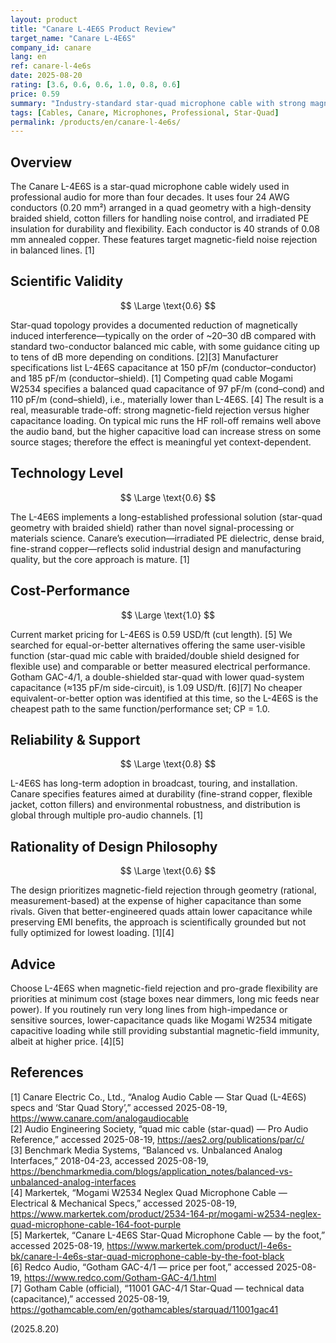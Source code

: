 ```yaml
---
layout: product
title: "Canare L-4E6S Product Review"
target_name: "Canare L-4E6S"
company_id: canare
lang: en
ref: canare-l-4e6s
date: 2025-08-20
rating: [3.6, 0.6, 0.6, 1.0, 0.8, 0.6]
price: 0.59
summary: "Industry-standard star-quad microphone cable with strong magnetic-field rejection and decades of proven reliability; trades higher capacitance for EMI immunity."
tags: [Cables, Canare, Microphones, Professional, Star-Quad]
permalink: /products/en/canare-l-4e6s/
---
```

## Overview

The Canare L-4E6S is a star-quad microphone cable widely used in professional audio for more than four decades. It uses four 24 AWG conductors (0.20 mm²) arranged in a quad geometry with a high-density braided shield, cotton fillers for handling noise control, and irradiated PE insulation for durability and flexibility. Each conductor is 40 strands of 0.08 mm annealed copper. These features target magnetic-field noise rejection in balanced lines. [1]

## Scientific Validity

$$ \Large \text{0.6} $$

Star-quad topology provides a documented reduction of magnetically induced interference—typically on the order of ~20–30 dB compared with standard two-conductor balanced mic cable, with some guidance citing up to tens of dB more depending on conditions. [2][3] Manufacturer specifications list L-4E6S capacitance at 150 pF/m (conductor–conductor) and 185 pF/m (conductor–shield). [1] Competing quad cable Mogami W2534 specifies a balanced quad capacitance of 97 pF/m (cond–cond) and 110 pF/m (cond–shield), i.e., materially lower than L-4E6S. [4] The result is a real, measurable trade-off: strong magnetic-field rejection versus higher capacitance loading. On typical mic runs the HF roll-off remains well above the audio band, but the higher capacitive load can increase stress on some source stages; therefore the effect is meaningful yet context-dependent.

## Technology Level

$$ \Large \text{0.6} $$

The L-4E6S implements a long-established professional solution (star-quad geometry with braided shield) rather than novel signal-processing or materials science. Canare’s execution—irradiated PE dielectric, dense braid, fine-strand copper—reflects solid industrial design and manufacturing quality, but the core approach is mature. [1]

## Cost-Performance

$$ \Large \text{1.0} $$

Current market pricing for L-4E6S is 0.59 USD/ft (cut length). [5] We searched for equal-or-better alternatives offering the same user-visible function (star-quad mic cable with braided/double shield designed for flexible use) and comparable or better measured electrical performance. Gotham GAC-4/1, a double-shielded star-quad with lower quad-system capacitance (≈135 pF/m side-circuit), is 1.09 USD/ft. [6][7] No cheaper equivalent-or-better option was identified at this time, so the L-4E6S is the cheapest path to the same function/performance set; CP = 1.0.

## Reliability & Support

$$ \Large \text{0.8} $$

L-4E6S has long-term adoption in broadcast, touring, and installation. Canare specifies features aimed at durability (fine-strand copper, flexible jacket, cotton fillers) and environmental robustness, and distribution is global through multiple pro-audio channels. [1]

## Rationality of Design Philosophy

$$ \Large \text{0.6} $$

The design prioritizes magnetic-field rejection through geometry (rational, measurement-based) at the expense of higher capacitance than some rivals. Given that better-engineered quads attain lower capacitance while preserving EMI benefits, the approach is scientifically grounded but not fully optimized for lowest loading. [1][4]

## Advice

Choose L-4E6S when magnetic-field rejection and pro-grade flexibility are priorities at minimum cost (stage boxes near dimmers, long mic feeds near power). If you routinely run very long lines from high-impedance or sensitive sources, lower-capacitance quads like Mogami W2534 mitigate capacitive loading while still providing substantial magnetic-field immunity, albeit at higher price. [4][5]

## References

[1] Canare Electric Co., Ltd., “Analog Audio Cable — Star Quad (L-4E6S) specs and ‘Star Quad Story’,” accessed 2025-08-19, https://www.canare.com/analogaudiocable  
[2] Audio Engineering Society, “quad mic cable (star-quad) — Pro Audio Reference,” accessed 2025-08-19, https://aes2.org/publications/par/c/  
[3] Benchmark Media Systems, “Balanced vs. Unbalanced Analog Interfaces,” 2018-04-23, accessed 2025-08-19, https://benchmarkmedia.com/blogs/application_notes/balanced-vs-unbalanced-analog-interfaces  
[4] Markertek, “Mogami W2534 Neglex Quad Microphone Cable — Electrical & Mechanical Specs,” accessed 2025-08-19, https://www.markertek.com/product/2534-164-pr/mogami-w2534-neglex-quad-microphone-cable-164-foot-purple  
[5] Markertek, “Canare L-4E6S Star-Quad Microphone Cable — by the foot,” accessed 2025-08-19, https://www.markertek.com/product/l-4e6s-bk/canare-l-4e6s-star-quad-microphone-cable-by-the-foot-black  
[6] Redco Audio, “Gotham GAC-4/1 — price per foot,” accessed 2025-08-19, https://www.redco.com/Gotham-GAC-4/1.html  
[7] Gotham Cable (official), “11001 GAC-4/1 Star-Quad — technical data (capacitance),” accessed 2025-08-19, https://gothamcable.com/en/gothamcables/starquad/11001gac41

(2025.8.20)


